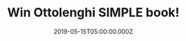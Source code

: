 ---
campaign-uuid: "c-7e627df4-653c-4563-be4e-53f094148d7a"
type: "Competition"
category: "Gifts"
date: "2019-05-15T05:00:00.000Z"
end-date: "2019-07-15T22:59:00.000Z"
disable-form: false
is_promoted: true
has_entry_page: true
title: "Win Ottolenghi SIMPLE book!"
competition-description: "<p>Yotam Ottolenghi’s award-winning recipes are always a\
  \ celebration: an unforgettable combination of abundance, taste and surprise. Ottolenghi\
  \ SIMPLE is no different, with 130 brand-new dishes that contain all the inventive\
  \ elements and flavour combinations that Ottolenghi is loved for, but with minimal\
  \ hassle for maximum joy.</p>\n<p>Click below for a chance to win.</p>\n"
hero-header: "Win Ottolenghi SIMPLE book!"
terms-confirmation: "N/A"
banner-img: "https://assets.expresslyapp.com/asset-edcf53ab-b569-42ff-a7a6-09246bcba269.jpg"
logo-left-href: "http://club.expressly.io"
logo-left-image: "https://assets.expresslyapp.com/asset-5a50191e-5a25-4eb1-ae24-925c0d0392b4.jpg"
logo-left-title: "Expressly Club"
bg-image-hero: "https://assets.expresslyapp.com/asset-37b9a16c-1e79-4fbc-999c-6baefffaaa90.jpg"
bg-image-first: "https://assets.expresslyapp.com/asset-2e757879-77b2-43f4-b417-5b911c13f4c1.jpg"
section1-content: "<p>Bursting with colourful photography, Ottolenghi SIMPLE showcases\
  \ Yotam’s standout dishes that will suit whatever type of cooking you find easy\
  \  whether that’s getting wonderful food on the table in under 30 minutes, using\
  \ just one pot to make a delicious meal, or a flavoursome dish that can be prepared\
  \ ahead and then served when you’re ready.</p>\n<p>Ottolenghi SIMPLE is the stunning\
  \ new cookbook we have all been wishing for: Yotam Ottolenghi’s vibrant food made\
  \ easy.</p>\n"
entry-title: "Win Ottolenghi SIMPLE book!"
entry-content: "<p>Enter the draw to win Ottolenghi SIMPLE book by completing the\
  \ form below before 23:59 on the 15th of July  2019.</p>\n"
has-winner: false
prize-description: "Ottolenghi SIMPLE book."
special-conditions: "Multiple entries are allowed up to one every day."
country-restrictions:
- "GB"
---